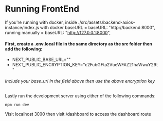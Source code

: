 

# Running FrontEnd

If you're running with docker, inside ./src/assets/backend-axios-instance/index.js
with docker baseURL = baseURL: "http://backend:8000",
running manually  = baseURL: "http://127.0.0.1:8000",

#### First, create a .env.local file in the same directory as the src folder then add the following:

* NEXT_PUBLIC_BASE_URL=""
* NEXT_PUBLIC_ENCRYPTION_KEY="c2FubGFta2VueWFAZ21haWwuY29t"

###### Include your base_url in the field above then use the above encryption key


Lastly run the development server using either of the following commands:

```bash
npm run dev

```

Visit localhost 3000 then visit /dashboard to access the dashboard route

